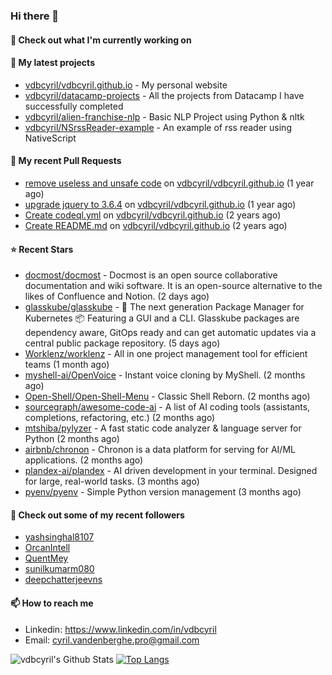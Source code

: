 ### Hi there 👋

#### 👷 Check out what I'm currently working on


#### 🌱 My latest projects

- [vdbcyril/vdbcyril.github.io](https://github.com/vdbcyril/vdbcyril.github.io) - My personal website
- [vdbcyril/datacamp-projects](https://github.com/vdbcyril/datacamp-projects) - All the projects from Datacamp I have successfully completed
- [vdbcyril/alien-franchise-nlp](https://github.com/vdbcyril/alien-franchise-nlp) - Basic NLP Project using Python &amp; nltk
- [vdbcyril/NSrssReader-example](https://github.com/vdbcyril/NSrssReader-example) - An example of rss reader using NativeScript

#### 🔨 My recent Pull Requests

- [remove useless and unsafe code](https://github.com/vdbcyril/vdbcyril.github.io/pull/19) on [vdbcyril/vdbcyril.github.io](https://github.com/vdbcyril/vdbcyril.github.io) (1 year ago)
- [upgrade jquery to 3.6.4](https://github.com/vdbcyril/vdbcyril.github.io/pull/18) on [vdbcyril/vdbcyril.github.io](https://github.com/vdbcyril/vdbcyril.github.io) (1 year ago)
- [Create codeql.yml](https://github.com/vdbcyril/vdbcyril.github.io/pull/9) on [vdbcyril/vdbcyril.github.io](https://github.com/vdbcyril/vdbcyril.github.io) (2 years ago)
- [Create README.md](https://github.com/vdbcyril/vdbcyril.github.io/pull/8) on [vdbcyril/vdbcyril.github.io](https://github.com/vdbcyril/vdbcyril.github.io) (2 years ago)

#### ⭐ Recent Stars

- [docmost/docmost](https://github.com/docmost/docmost) - Docmost is an open source collaborative documentation and wiki software. It is an open-source alternative to the likes of Confluence and Notion. (2 days ago)
- [glasskube/glasskube](https://github.com/glasskube/glasskube) - 🧊 The next generation Package Manager for Kubernetes 📦 Featuring a GUI and a CLI. Glasskube packages are dependency aware, GitOps ready and can get automatic updates via a central public package repository. (5 days ago)
- [Worklenz/worklenz](https://github.com/Worklenz/worklenz) - All in one project management tool for efficient teams (1 month ago)
- [myshell-ai/OpenVoice](https://github.com/myshell-ai/OpenVoice) - Instant voice cloning by MyShell. (2 months ago)
- [Open-Shell/Open-Shell-Menu](https://github.com/Open-Shell/Open-Shell-Menu) - Classic Shell Reborn. (2 months ago)
- [sourcegraph/awesome-code-ai](https://github.com/sourcegraph/awesome-code-ai) - A list of AI coding tools (assistants, completions, refactoring, etc.) (2 months ago)
- [mtshiba/pylyzer](https://github.com/mtshiba/pylyzer) - A fast static code analyzer &amp; language server for Python (2 months ago)
- [airbnb/chronon](https://github.com/airbnb/chronon) - Chronon is a data platform for serving for AI/ML applications. (2 months ago)
- [plandex-ai/plandex](https://github.com/plandex-ai/plandex) - AI driven development in your terminal. Designed for large, real-world tasks. (3 months ago)
- [pyenv/pyenv](https://github.com/pyenv/pyenv) - Simple Python version management (3 months ago)

#### 👯 Check out some of my recent followers

- [yashsinghal8107](https://github.com/yashsinghal8107)
- [OrcanIntell](https://github.com/OrcanIntell)
- [QuentMey](https://github.com/QuentMey)
- [sunilkumarm080](https://github.com/sunilkumarm080)
- [deepchatterjeevns](https://github.com/deepchatterjeevns)

#### 📫 How to reach me

- Linkedin: https://www.linkedin.com/in/vdbcyril
- Email: cyril.vandenberghe.pro@gmail.com

![vdbcyril's Github Stats](https://github-readme-stats.vercel.app/api?username=vdbcyril&show_icons=true&bg_color=00000000)
[![Top Langs](https://github-readme-stats.vercel.app/api/top-langs/?username=vdbcyril)](https://github.com/anuraghazra/github-readme-stats)